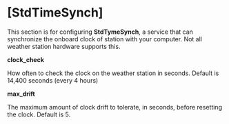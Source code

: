 # [StdTimeSynch]

This section is for configuring **StdTymeSynch**, a service that can synchronize the onboard clock of station with your computer. Not all weather station hardware supports this.

**clock_check**

How often to check the clock on the weather station in seconds. Default is 14,400 seconds (every 4 hours)

**max_drift**

The maximum amount of clock drift to tolerate, in seconds, before resetting the clock. Default is 5.